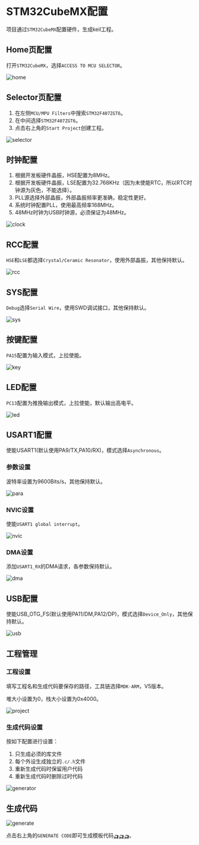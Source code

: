 # STM32CubeMX配置

项目通过`STM32CubeMX`配置硬件，生成keil工程。

## Home页配置

打开`STM32CubeMX`，选择`ACCESS TO MCU SELECTOR`。

![home](../images/stm32/home.png)

## Selector页配置

1. 在左侧`MCU/MPU Filters`中搜索`STM32F407ZGT6`。
2. 在中间选择`STM32F407ZGT6`。
3. 点击右上角的`Start Project`创建工程。

![selector](../images/stm32/selector.png)

## 时钟配置

1. 根据开发板硬件晶振，HSE配置为8MHz。
2. 根据开发板硬件晶振，LSE配置为32.768KHz（因为未使能RTC，所以RTC时钟源为灰色，不能选择）。
3. PLL源选择外部晶振，外部晶振频率更准确，稳定性更好。
4. 系统时钟配置PLL，使用最高频率168MHz。
5. 48MHz时钟为USB时钟源，必须保证为48MHz。

![clock](../images/stm32/clock.png)

## RCC配置

`HSE`和`LSE`都选择`Crystal/Ceramic Resonator`，使用外部晶振，其他保持默认。

![rcc](../images/stm32/rcc.png)

## SYS配置

`Debug`选择`Serial Wire`，使用SWD调试接口，其他保持默认。

![sys](../images/stm32/sys.png)

## 按键配置

`PA15`配置为输入模式，上拉使能。

![key](../images/stm32/KEY_PA15.png)

## LED配置

`PC13`配置为推挽输出模式，上拉使能，默认输出高电平。

![led](../images/stm32/LED_PC13.png)

## USART1配置

使能USART1(默认使用PA9/TX,PA10/RX)，模式选择`Asynchronous`。

### 参数设置

波特率设置为9600Bits/s，其他保持默认。

![para](../images/stm32/usart1_para.png)

### NVIC设置

使能`USART1 global interrupt`。

![nvic](../images/stm32/usart1_nvic.png)

### DMA设置

添加`USART1_RX`的DMA请求，各参数保持默认。

![dma](../images/stm32/usart1_dma.png)

## USB配置

使能USB_OTG_FS(默认使用PA11/DM,PA12/DP)，模式选择`Device_Only`，其他保持默认。

![usb](../images/stm32/usb.png)

## 工程管理

### 工程设置

填写工程名和生成代码要保存的路径，工具链选择`MDK-ARM`，V5版本。

堆大小设置为0，栈大小设置为0x4000。

![project](../images/stm32/project.png)

### 生成代码设置

按如下配置进行设置：
1. 只生成必须的库文件
2. 每个外设生成独立的`.c/.h`文件
3. 重新生成代码时保留用户代码
4. 重新生成代码时删除过时代码

![generator](../images/stm32/generator.png)

## 生成代码

![generate](../images/stm32/generate.png)

点击右上角的`GENERATE CODE`即可生成模板代码🛺🛺🛺。